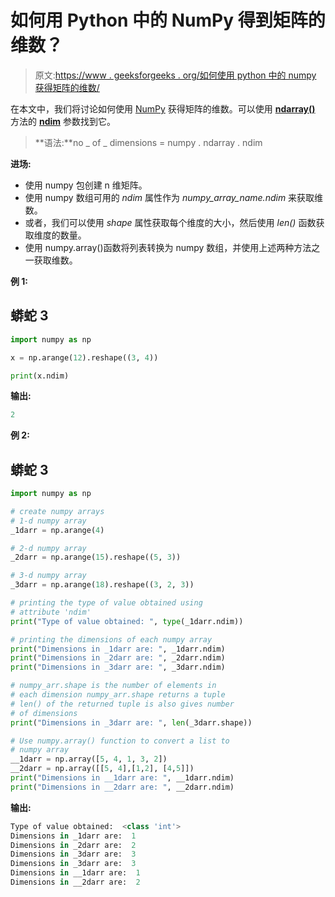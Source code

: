 # 如何用 Python 中的 NumPy 得到矩阵的维数？

> 原文:[https://www . geeksforgeeks . org/如何使用 python 中的 numpy 获得矩阵的维数/](https://www.geeksforgeeks.org/how-to-get-the-number-of-dimensions-of-a-matrix-using-numpy-in-python/)

在本文中，我们将讨论如何使用 [NumPy](https://www.geeksforgeeks.org/numpy-in-python-set-1-introduction/) 获得矩阵的维数。可以使用 [**ndarray()**](https://www.geeksforgeeks.org/numpy-ndarray/) 方法的 [**ndim**](https://www.geeksforgeeks.org/numpy-ndarray-ndim-method-python/) 参数找到它。

> **语法:**no _ of _ dimensions = numpy . ndarray . ndim

**进场:**

*   使用 numpy 包创建 n 维矩阵。
*   使用 numpy 数组可用的 *ndim* 属性作为 *numpy_array_name.ndim* 来获取维数。
*   或者，我们可以使用 *shape* 属性获取每个维度的大小，然后使用 *len()* 函数获取维度的数量。
*   使用 numpy.array()函数将列表转换为 numpy 数组，并使用上述两种方法之一获取维数。

**例 1:**

## 蟒蛇 3

```py
import numpy as np

x = np.arange(12).reshape((3, 4))

print(x.ndim)
```

**输出:**

```py
2
```

**例 2:**

## 蟒蛇 3

```py
import numpy as np

# create numpy arrays
# 1-d numpy array
_1darr = np.arange(4)      

# 2-d numpy array
_2darr = np.arange(15).reshape((5, 3))     

# 3-d numpy array
_3darr = np.arange(18).reshape((3, 2, 3))  

# printing the type of value obtained using 
# attribute 'ndim'
print("Type of value obtained: ", type(_1darr.ndim))

# printing the dimensions of each numpy array
print("Dimensions in _1darr are: ", _1darr.ndim)
print("Dimensions in _2darr are: ", _2darr.ndim)
print("Dimensions in _3darr are: ", _3darr.ndim)

# numpy_arr.shape is the number of elements in
# each dimension numpy_arr.shape returns a tuple
# len() of the returned tuple is also gives number
# of dimensions
print("Dimensions in _3darr are: ", len(_3darr.shape))

# Use numpy.array() function to convert a list to
# numpy array
__1darr = np.array([5, 4, 1, 3, 2])
__2darr = np.array([[5, 4],[1,2], [4,5]])
print("Dimensions in __1darr are: ", __1darr.ndim)
print("Dimensions in __2darr are: ", __2darr.ndim)
```

**输出:**

```py
Type of value obtained:  <class 'int'>
Dimensions in _1darr are:  1
Dimensions in _2darr are:  2
Dimensions in _3darr are:  3
Dimensions in _3darr are:  3
Dimensions in __1darr are:  1
Dimensions in __2darr are:  2
```